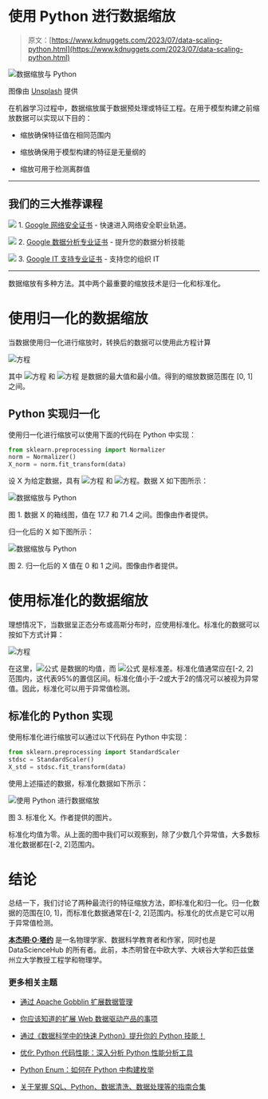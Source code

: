 # 使用 Python 进行数据缩放

> 原文：[https://www.kdnuggets.com/2023/07/data-scaling-python.html](https://www.kdnuggets.com/2023/07/data-scaling-python.html)

![数据缩放与 Python](../Images/f0302aa41f65da53da03fad65b3b1405.png)

图像由 [Unsplash](https://unsplash.com/photos/98MbUldcDJY) 提供

在机器学习过程中，数据缩放属于数据预处理或特征工程。在用于模型构建之前缩放数据可以实现以下目的：

+   缩放确保特征值在相同范围内

+   缩放确保用于模型构建的特征是无量纲的

+   缩放可用于检测离群值

* * *

## 我们的三大推荐课程

![](../Images/0244c01ba9267c002ef39d4907e0b8fb.png) 1\. [Google 网络安全证书](https://www.kdnuggets.com/google-cybersecurity) - 快速进入网络安全职业轨道。

![](../Images/e225c49c3c91745821c8c0368bf04711.png) 2\. [Google 数据分析专业证书](https://www.kdnuggets.com/google-data-analytics) - 提升您的数据分析技能

![](../Images/0244c01ba9267c002ef39d4907e0b8fb.png) 3\. [Google IT 支持专业证书](https://www.kdnuggets.com/google-itsupport) - 支持您的组织 IT

* * *

数据缩放有多种方法。其中两个最重要的缩放技术是归一化和标准化。

# 使用归一化的数据缩放

当数据使用归一化进行缩放时，转换后的数据可以使用此方程计算

![方程](../Images/a228570bc55074300b222ac2581b3858.png)

其中 ![方程](../Images/460e7ddbd8d06b9714acf7c971df15cb.png) 和 ![方程](../Images/204fd8187a69f9198d100ec96dc558b7.png) 是数据的最大值和最小值。得到的缩放数据范围在 [0, 1] 之间。

## Python 实现归一化

使用归一化进行缩放可以使用下面的代码在 Python 中实现：

```py
from sklearn.preprocessing import Normalizer
norm = Normalizer()
X_norm = norm.fit_transform(data)
```

设 X 为给定数据，具有 ![方程](../Images/d9f5876351204741a5e6c55c08894aed.png) 和 ![方程](../Images/271b256b2dc053cd669828ac5d3d92d4.png)。数据 X 如下图所示：

![数据缩放与 Python](../Images/4085e2934676bfc1f46ae2e6f0e50874.png)

图 1\. 数据 X 的箱线图，值在 17.7 和 71.4 之间。图像由作者提供。

归一化后的 X 如下图所示：

![数据缩放与 Python](../Images/f6449899c171b4fa2b3a96c9bf95cc9a.png)

图 2\. 归一化后的 X 值在 0 和 1 之间。图像由作者提供。

# 使用标准化的数据缩放

理想情况下，当数据呈正态分布或高斯分布时，应使用标准化。标准化的数据可以按如下方式计算：

![方程](../Images/e8b2d0e2bee7ffc0938640b3208a676d.png)

在这里，![公式](../Images/628f5cb6469c6a962d97fb0855c36436.png) 是数据的均值，而 ![公式](../Images/62bc082726295453c2636d93de924b80.png) 是标准差。标准化值通常应在[-2, 2]范围内，这代表95%的置信区间。标准化值小于-2或大于2的情况可以被视为异常值。因此，标准化可以用于异常值检测。

## 标准化的 Python 实现

使用标准化进行缩放可以通过以下代码在 Python 中实现：

```py
from sklearn.preprocessing import StandardScaler
stdsc = StandardScaler()
X_std = stdsc.fit_transform(data)
```

使用上述描述的数据，标准化数据如下所示：

![使用 Python 进行数据缩放](../Images/5a47e485f9dd55d58cac14b95f922ae7.png)

图 3. 标准化 X。作者提供的图片。

标准化均值为零。从上面的图中我们可以观察到，除了少数几个异常值，大多数标准化数据都在[-2, 2]范围内。

# 结论

总结一下，我们讨论了两种最流行的特征缩放方法，即标准化和归一化。归一化数据的范围在[0, 1]，而标准化数据通常在[-2, 2]范围内。标准化的优点是它可以用于异常值检测。

**[本杰明·O·塔约](https://www.linkedin.com/in/benjamin-o-tayo-ph-d-a2717511/)** 是一名物理学家、数据科学教育者和作家，同时也是 DataScienceHub 的所有者。此前，本杰明曾在中欧大学、大峡谷大学和匹兹堡州立大学教授工程学和物理学。

### 更多相关主题

+   [通过 Apache Gobblin 扩展数据管理](https://www.kdnuggets.com/2023/01/scaling-data-management-apache-gobblin.html)

+   [你应该知道的扩展 Web 数据驱动产品的事项](https://www.kdnuggets.com/2023/08/things-know-scaling-web-datadriven-product.html)

+   [通过《数据科学中的快速 Python》提升你的 Python 技能！](https://www.kdnuggets.com/2022/06/manning-step-python-game-fast-python-data-science.html)

+   [优化 Python 代码性能：深入分析 Python 性能分析工具](https://www.kdnuggets.com/2023/02/optimizing-python-code-performance-deep-dive-python-profilers.html)

+   [Python Enum：如何在 Python 中构建枚举](https://www.kdnuggets.com/python-enum-how-to-build-enumerations-in-python)

+   [关于掌握 SQL、Python、数据清洗、数据处理等的指南合集](https://www.kdnuggets.com/collection-of-guides-on-mastering-sql-python-data-cleaning-data-wrangling-and-exploratory-data-analysis)
